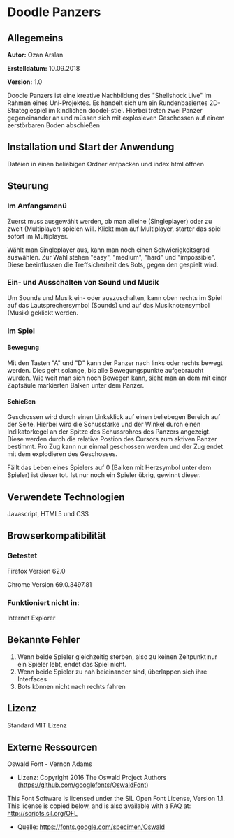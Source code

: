 # Doodle Panzers

## Allegemeins
**Autor:** Ozan Arslan

**Erstelldatum:** 10.09.2018

**Version:** 1.0

Doodle Panzers ist eine kreative Nachbildung des "Shellshock Live" im Rahmen eines Uni-Projektes.
Es handelt sich um ein Rundenbasiertes 2D-Strategiespiel im kindlichen doodel-stiel. Hierbei treten zwei Panzer gegeneinander an und müssen sich mit explosieven Geschossen auf einem zerstörbaren Boden abschießen
## Installation und Start der Anwendung
Dateien in einen beliebigen Ordner entpacken und index.html öffnen
## Steurung
### Im Anfangsmenü
Zuerst muss ausgewählt werden, ob man alleine (Singleplayer) oder zu zweit (Multiplayer) spielen will.
Klickt man auf Multiplayer, starter das spiel sofort im Multiplayer.

Wählt man Singleplayer aus, kann man noch einen Schwierigkeitsgrad auswählen. Zur Wahl stehen "easy", "medium", "hard" und "impossible". Diese beeinflussen die Treffsicherheit des Bots, gegen den gespielt wird.
### Ein- und Ausschalten von Sound und Musik
Um Sounds und Musik ein- oder auszuschalten, kann oben rechts im Spiel auf das Lautsprechersymbol (Sounds) und auf das Musiknotensymbol (Musik) geklickt werden.
### Im Spiel
#### Bewegung
Mit den Tasten "A" und "D" kann der Panzer nach links oder rechts bewegt werden. Dies geht solange, bis alle Bewegungspunkte aufgebraucht wurden. Wie weit man sich noch Bewegen kann, sieht man an dem mit einer Zapfsäule markierten Balken unter dem Panzer.
#### Schießen
Geschossen wird durch einen Linksklick auf einen beliebegen Bereich auf der Seite. Hierbei wird die Schusstärke und der Winkel durch einen Indikatorkegel an der Spitze des Schussrohres des Panzers angezeigt. Diese werden durch die relative Postion des Cursors zum aktiven Panzer bestimmt.
Pro Zug kann nur einmal geschossen werden und der Zug endet mit dem explodieren des Geschosses.

Fällt das Leben eines Spielers auf 0 (Balken mit Herzsymbol unter dem Spieler) ist dieser tot. Ist nur noch ein Spieler übrig, gewinnt dieser.
## Verwendete Technologien
Javascript, HTML5 und CSS
## Browserkompatibilität
### Getestet
Firefox Version 62.0

Chrome Version 69.0.3497.81
### Funktioniert nicht in:
Internet Explorer
## Bekannte Fehler
1) Wenn beide Spieler gleichzeitig sterben, also zu keinen Zeitpunkt nur ein Spieler lebt, endet das Spiel nicht.
2) Wenn beide Spieler zu nah beieinander sind, überlappen sich ihre Interfaces
3) Bots können nicht nach rechts fahren
## Lizenz
Standard MIT Lizenz
## Externe Ressourcen
Oswald Font - Vernon Adams
- Lizenz: Copyright 2016 The Oswald Project Authors (https://github.com/googlefonts/OswaldFont)

This Font Software is licensed under the SIL Open Font License, Version 1.1.
This license is copied below, and is also available with a FAQ at:
http://scripts.sil.org/OFL
- Quelle: https://fonts.google.com/specimen/Oswald
